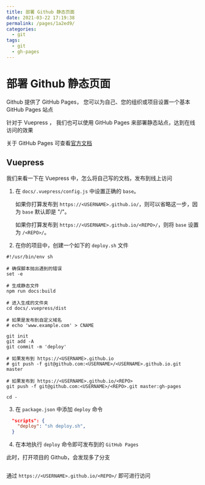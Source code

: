 ```yaml
---
title: 部署 Github 静态页面
date: 2021-03-22 17:19:38
permalink: /pages/1a2ed9/
categories:
  - git
tags:
  - git
  - gh-pages
---
```

# 部署 Github 静态页面 

Github 提供了 GitHub Pages， 您可以为自己、您的组织或项目设置一个基本 GitHub Pages 站点

针对于 Vuepress ， 我们也可以使用 GitHub Pages 来部署静态站点，达到在线访问的效果

关于 GitHub Pages 可查看[官方文档](https://docs.github.com/cn/github/working-with-github-pages/creating-a-github-pages-site)

## Vuepress

我们来看一下在 Vuepress 中，怎么将自己写的文档，发布到线上访问

1. 在 `docs/.vuepress/config.js` 中设置正确的 `base`。
   
   如果你打算发布到 `https://<USERNAME>.github.io/`，则可以省略这一步，因为 `base` 默认即是 "/"。

   如果你打算发布到 `https://<USERNAME>.github.io/<REPO>/`，则将 `base` 设置为 `/<REPO>/`。

2. 在你的项目中，创建一个如下的 `deploy.sh` 文件
```shell
#!/usr/bin/env sh

# 确保脚本抛出遇到的错误
set -e

# 生成静态文件
npm run docs:build

# 进入生成的文件夹
cd docs/.vuepress/dist

# 如果是发布到自定义域名
# echo 'www.example.com' > CNAME

git init
git add -A
git commit -m 'deploy'

# 如果发布到 https://<USERNAME>.github.io
# git push -f git@github.com:<USERNAME>/<USERNAME>.github.io.git master

# 如果发布到 https://<USERNAME>.github.io/<REPO>
git push -f git@github.com:<USERNAME>/<REPO>.git master:gh-pages

cd -
```

3. 在 `package.json` 中添加 `deploy` 命令
```json
  "scripts": {
    "deploy": "sh deploy.sh",
  }
```

4. 在本地执行 `deploy` 命令即可发布到的 `GitHub Pages`


此时，打开项目的 Github，会发现多了分支

<img  :src="$withBase('/assets/gh-pages.png')" />


通过 `https://<USERNAME>.github.io/<REPO>/` 即可进行访问
